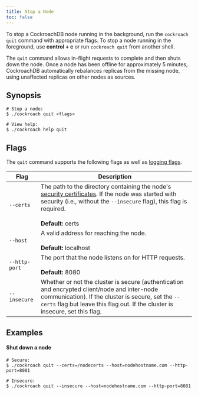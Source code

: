 ```yaml
---
title: Stop a Node
toc: false
---
```


To stop a CockroachDB node running in the background, run the `cockroach quit` command with appropriate flags. To stop a node running in the foreground, use **control + c** or run `cockroach quit` from another shell. 

The `quit` command allows in-flight requests to complete and then shuts down the node. Once a node has been offline for approximately 5 minutes, CockroachDB automatically rebalances replicas from the missing node, using unaffected replicas on other nodes as sources. 

<div id="toc"></div>

## Synopsis

~~~ shell
# Stop a node:
$ ./cockroach quit <flags>

# View help:
$ ./cockroach help quit
~~~

## Flags

The `quit` command supports the following flags as well as [logging flags](cockroach-commands.html#logging-flags).


Flag | Description 
-----|------------
`--certs` | The path to the directory containing the node's [security certificates](create-security-certificates.html). If the node was started with security (i.e., without the `--insecure` flag), this flag is required. <br><br> **Default:** certs
`--host` | A valid address for reaching the node. <br><br>**Default:** localhost
`--http-port` | The port that the node listens on for HTTP requests. <br><br>**Default:** 8080
`--insecure` | Whether or not the cluster is secure (authentication and encrypted client/node and inter-node communication). If the cluster is secure, set the `--certs` flag but leave this flag out. If the cluster is insecure, set this flag.

## Examples

#### Shut down a node

~~~ shell
# Secure:
$ ./cockroach quit --certs=/nodecerts --host=nodehostname.com --http-port=8081

# Insecure:
$ ./cockroach quit --insecure --host=nodehostname.com --http-port=8081
~~~